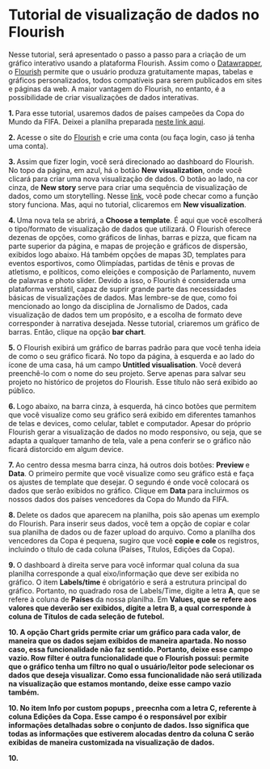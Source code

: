 # Tutorial de visualização de dados no Flourish
<p> Nesse tutorial, será apresentado o passo a passo para a criação de um gráfico interativo usando a plataforma Flourish. Assim como o <a href="https://www.datawrapper.de/"> Datawrapper</a>, o <a href="https://flourish.studio/"> Flourish</a> permite que o usuário produza gratuitamente mapas, tabelas e gráficos personalizados, todos compatíveis para serem publicados em sites e páginas da web. A maior vantagem do Flourish, no entanto, é a possibilidade de criar visualizações de dados interativas. 
  
<p> <b> 1. </b> Para esse tutorial, usaremos dados de países campeões da Copa do Mundo da FIFA. Deixei a planilha preparada <a href="https://docs.google.com/spreadsheets/d/1DZbNlSDODC12Lj6ace1y6IJs6I1UsLNZ1NI7pUBppMg/edit?usp=sharing"> neste link aqui</a>. 
<p> <b> 2. </b> Acesse o site do <a href="https://flourish.studio/"> Flourish</a> e crie uma conta (ou faça login, caso já tenha uma conta).
<p> <b> 3. </b> Assim que fizer login, você será direcionado ao dashboard do Flourish. No topo da página, em azul, há o botão <b> New visualization</b>, onde você clicará para  criar uma nova visualização de dados. O botão ao lado, na cor cinza, de <b> New story </b> serve para criar uma sequência de visualização de dados, como um storytelling. Nesse <a href="https://help.flourish.studio/article/13-creating-a-story"> link</a>, você pode checar como a função story funciona. Mas, aqui no tutorial, clicaremos em <b> New visualization</b>.
<p> <b> 4. </b> Uma nova tela se abrirá, a <b> Choose a template</b>. É aqui que você escolherá o tipo/formato de visualização de dados que utilizará. O Flourish oferece dezenas de opções, como gráficos de linhas, barras e pizza, que ficam na parte superior da página, e mapas de projeção e gráficos de dispersão, exibidos logo abaixo. Há também opções de mapas 3D, templates para eventos esportivos, como Olimpíadas, partidas de tênis e provas de atletismo, e políticos, como eleições e composição de Parlamento, nuvem de palavras e photo slider. Devido a isso, o Flourish é considerada uma plataforma verstátil, capaz de suprir grande parte das necessidades básicas de visualizações de dados. Mas lembre-se de que, como foi mencionado ao longo da disciplina de Jornalismo de Dados, cada visualização de dados tem um propósito, e a escolha de formato deve corresponder à narrativa desejada. Nesse tutorial, criaremos um gráfico de barras. Então, clique na opção <b> bar chart</b>.
<p> <b> 5. </b> O Flourish exibirá um gráfico de barras padrão para que você tenha ideia de como o seu gráfico ficará. No topo da página, à esquerda e ao lado do ícone de uma casa, há um campo <b> Untitled visualisation</b>. Você deverá preenchê-lo com o nome do seu projeto. Serve apenas para salvar seu projeto no histórico de projetos do Flourish. Esse título não será exibido ao público. 
<p> <b> 6. </b> Logo abaixo, na barra cinza, à esquerda, há cinco botões que permitem que você visualize como seu gráfico será exibido em diferentes tamanhos de telas e devices, como celular, tablet e computador. Apesar do próprio Flourish gerar a visualização de dados no modo responsivo, ou seja, que se adapta a qualquer tamanho de tela, vale a pena conferir se o gráfico não ficará distorcido em algum device. 
<p> <b> 7. </b> Ao centro dessa mesma barra cinza, há outros dois botões: <b> Preview </b> e <b> Data</b>. O primeiro permite que você visualize como seu gráfico está e faça os ajustes de template que desejar. O segundo é onde você colocará os dados que serão exibidos no gráfico. Clique em <b> Data </b> para incluirmos os nossos dados dos países vencedores da Copa do Mundo da FIFA.
<p> <b> 8. </b> Delete os dados que aparecem na planilha, pois são apenas um exemplo do Flourish. Para inserir seus dados, você tem a opção de copiar e colar sua planilha de dados ou de fazer upload do arquivo. Como a planilha dos vencedores da Copa é pequena, sugiro que você <b> copie e cole </b> os registros, incluindo o título de cada coluna (Países, Títulos, Edições da Copa).
<p> <b> 9. </b> O dashboard à direita serve para você informar qual coluna da sua planilha corresponde a qual eixo/informação que deve ser exibida no gráfico. O item <b> Labels/time </b> é obrigatório e será a estrutura principal do gráfico. Portanto, no quadrado rosa de Labels/Time, digite a letra <b> A</b>, que se refere à coluna de <b> Países </b> da nossa planilha.  Em <b> Values<b/>, que se refere aos valores que deverão ser exibidos, digite a letra <b> B</b>, a qual corresponde à coluna de <b> Títulos</b> de cada seleção de futebol. 
 <p> <b>10.</b> A opção <b>Chart grids</b> permite criar um gráfico para cada valor, de maneira que os dados sejam exibidos de maneira apartada. No nosso caso, essa funcionalidade não faz sentido. Portanto, deixe esse campo vazio. <b>Row filter</b> é outra funcionalidade que o Flourish possui: permite que o gráfico tenha um filtro no qual o usuário/leitor pode selecionar os dados que deseja visualizar. Como essa funcionalidade não será utilizada na visualização que estamos montando, deixe esse campo vazio também. 
<p> <b> 10. </b> No item <b> Info por custom popups </b>, preecnha com a letra <b> C</b>, referente à coluna <b> Edições da Copa</b>. Esse campo é o responsável por exibir informações detalhadas sobre o conjunto de dados. Isso significa que todas as informações que estiverem alocadas dentro da coluna C serão exibidas de maneira customizada na visualização de dados.
<p> <b> 10. </b>   
   
